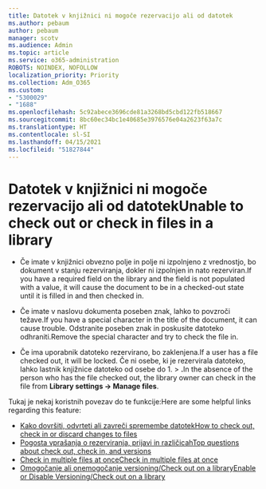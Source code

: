```yaml
---
title: Datotek v knjižnici ni mogoče rezervacijo ali od datotek
ms.author: pebaum
author: pebaum
manager: scotv
ms.audience: Admin
ms.topic: article
ms.service: o365-administration
ROBOTS: NOINDEX, NOFOLLOW
localization_priority: Priority
ms.collection: Adm_O365
ms.custom:
- "5300029"
- "1688"
ms.openlocfilehash: 5c92abece3696cde81a3268bd5cbd122fb518667
ms.sourcegitcommit: 8bc60ec34bc1e40685e3976576e04a2623f63a7c
ms.translationtype: HT
ms.contentlocale: sl-SI
ms.lasthandoff: 04/15/2021
ms.locfileid: "51827844"
---
```

# <a name="unable-to-check-out-or-check-in-files-in-a-library"></a><span data-ttu-id="22dff-102">Datotek v knjižnici ni mogoče rezervacijo ali od datotek</span><span class="sxs-lookup"><span data-stu-id="22dff-102">Unable to check out or check in files in a library</span></span>

- <span data-ttu-id="22dff-103">Če imate v knjižnici obvezno polje in polje ni izpolnjeno z vrednostjo, bo dokument v stanju rezerviranja, dokler ni izpolnjen in nato rezerviran.</span><span class="sxs-lookup"><span data-stu-id="22dff-103">If you have a required field on the library and the field is not populated with a value, it will cause the document to be in a checked-out state until it is filled in and then checked in.</span></span>

- <span data-ttu-id="22dff-104">Če imate v naslovu dokumenta poseben znak, lahko to povzroči težave.</span><span class="sxs-lookup"><span data-stu-id="22dff-104">If you have a special character in the title of the document, it can cause trouble.</span></span> <span data-ttu-id="22dff-105">Odstranite poseben znak in poskusite datoteko odhraniti.</span><span class="sxs-lookup"><span data-stu-id="22dff-105">Remove the special character and try to check the file in.</span></span>

- <span data-ttu-id="22dff-106">Če ima uporabnik datoteko rezervirano, bo zaklenjena.</span><span class="sxs-lookup"><span data-stu-id="22dff-106">If a user has a file checked out, it will be locked.</span></span>  <span data-ttu-id="22dff-107">Če ni osebe, ki je rezervirala datoteko, lahko lastnik knjižnice datoteko od osebe do 1. > **.**</span><span class="sxs-lookup"><span data-stu-id="22dff-107">In the absence of the person who has the file checked out, the library owner can check in the file from **Library settings -> Manage files**.</span></span>

<span data-ttu-id="22dff-108">Tukaj je nekaj koristnih povezav do te funkcije:</span><span class="sxs-lookup"><span data-stu-id="22dff-108">Here are some helpful links regarding this feature:</span></span>

- [<span data-ttu-id="22dff-109">Kako dovršiti, odvrteti ali zavreči spremembe datotek</span><span class="sxs-lookup"><span data-stu-id="22dff-109">How to check out, check in or discard changes to files</span></span>](https://support.office.com/article/check-out-check-in-or-discard-changes-to-files-in-a-library-7e2c12a9-a874-4393-9511-1378a700f6de)
- [<span data-ttu-id="22dff-110">Pogosta vprašanja o rezerviranja, prijavi in različicah</span><span class="sxs-lookup"><span data-stu-id="22dff-110">Top questions about check out, check in, and versions</span></span>](https://support.office.com/article/Top-questions-about-check-out-check-in-and-versions-7E941339-E972-4C7A-A79A-80A1FCF84076)
- [<span data-ttu-id="22dff-111">Check in multiple files at once</span><span class="sxs-lookup"><span data-stu-id="22dff-111">Check in multiple files at once</span></span>](https://support.office.com/article/check-out-check-in-or-discard-changes-to-files-in-a-library-7e2c12a9-a874-4393-9511-1378a700f6de)
- [<span data-ttu-id="22dff-112">Omogočanje ali onemogočanje versioning/Check out on a library</span><span class="sxs-lookup"><span data-stu-id="22dff-112">Enable or Disable Versioning/Check out on a library</span></span>](https://support.office.com/article/enable-and-configure-versioning-for-a-list-or-library-1555d642-23ee-446a-990a-bcab618c7a37)
